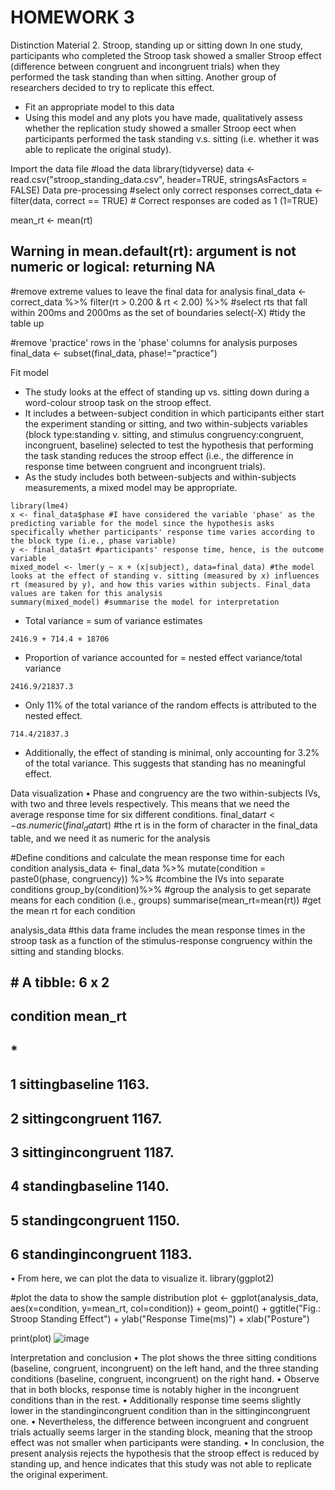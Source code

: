 # HOMEWORK 3
 Distinction Material
2. Stroop, standing up or sitting down 
In one study, participants who completed the Stroop task showed a smaller
Stroop effect (difference between congruent and incongruent trials) when they
performed the task standing than when sitting. Another group of researchers decided to try to replicate this effect.

- Fit an appropriate model to this data
- Using this model and any plots you have made, qualitatively assess whether the replication study showed a smaller Stroop eect when participants performed the task standing v.s. sitting (i.e. whether it was able to replicate the original study). 

Import the data file
#load the data 
library(tidyverse)
data <- read.csv("stroop_standing_data.csv",
                 header=TRUE, stringsAsFactors = FALSE)
Data pre-processing
#select only correct responses
correct_data <- filter(data, 
                       correct == TRUE) # Correct responses are coded as 1 (1=TRUE)

mean_rt <- mean(rt)
## Warning in mean.default(rt): argument is not numeric or logical: returning NA
#remove extreme values to leave the final data for analysis
final_data <- correct_data %>%
  filter(rt > 0.200 & rt < 2.00) %>% #select rts that fall within 200ms and 2000ms as the set of boundaries
   select(-X) #tidy the table up

#remove 'practice' rows in the 'phase' columns for analysis purposes
final_data <- subset(final_data, phase!="practice")

Fit model  
- The study looks at the effect of standing up vs. sitting down during a word-colour stroop task on the stroop effect. 
- It includes a between-subject condition in which participants either start the experiment standing or sitting, and two within-subjects variables (block type:standing v. sitting, and stimulus congruency:congruent, incongruent, baseline) selected to test the hypothesis that performing the task standing reduces the stroop effect (i.e., the difference in response time between congruent and incongruent trials). 
- As the study includes both between-subjects and within-subjects measurements, a mixed model may be appropriate.
```{r}
library(lme4)
x <- final_data$phase #I have considered the variable 'phase' as the predicting variable for the model since the hypothesis asks specifically whether participants' response time varies according to the block type (i.e., phase variable)
y <- final_data$rt #participants' response time, hence, is the outcome variable
mixed_model <- lmer(y ~ x + (x|subject), data=final_data) #the model looks at the effect of standing v. sitting (measured by x) influences rt (measured by y), and how this varies within subjects. Final_data values are taken for this analysis
summary(mixed_model) #summarise the model for interpretation
```
- Total variance = sum of variance estimates 
```{r}
2416.9 + 714.4 + 18706 
```
- Proportion of variance accounted for = nested effect variance/total variance
```{r}
2416.9/21837.3
```
- Only 11% of the total variance of the random effects is attributed to the nested effect.
```{r}
714.4/21837.3
```
- Additionally, the effect of standing is minimal, only accounting for 3.2% of the total variance. This suggests that standing has no meaningful effect.

Data visualization
•	Phase and congruency are the two within-subjects IVs, with two and three levels respectively. This means that we need the average response time for six different conditions.
final_data$rt <- as.numeric(final_data$rt) #the rt is in the form of character in the final_data table, and we need it as numeric for the analysis 

#Define conditions and calculate the mean response time for each condition
analysis_data <- final_data %>%
  mutate(condition = paste0(phase, congruency)) %>% #combine the IVs into separate conditions
  group_by(condition)%>% #group the analysis to get separate means for each condition (i.e., groups)
   summarise(mean_rt=mean(rt)) #get the mean rt for each condition
 
analysis_data #this data frame includes the mean response times in the stroop task as a function of the stimulus-response congruency within the sitting and standing blocks. 
## # A tibble: 6 x 2
##   condition           mean_rt
## * <chr>                 <dbl>
## 1 sittingbaseline       1163.
## 2 sittingcongruent      1167.
## 3 sittingincongruent    1187.
## 4 standingbaseline      1140.
## 5 standingcongruent     1150.
## 6 standingincongruent   1183.
•	From here, we can plot the data to visualize it.
library(ggplot2)

#plot the data to show the sample distribution
plot <- ggplot(analysis_data, aes(x=condition, y=mean_rt, col=condition)) + 
  geom_point() +
  ggtitle("Fig.: Stroop Standing Effect") + 
  ylab("Response Time(ms)") + xlab("Posture")

print(plot)
![image](https://user-images.githubusercontent.com/79974568/110116432-660fea80-7daf-11eb-8d55-04e6e85e0cf1.png)


Interpretation and conclusion
•	The plot shows the three sitting conditions (baseline, congruent, incongruent) on the left hand, and the three standing conditions (baseline, congruent, incongruent) on the right hand.
•	Observe that in both blocks, response time is notably higher in the incongruent conditions than in the rest.
•	Additionally response time seems slightly lower in the standingincongruent condition than in the sittingincongruent one.
•	Nevertheless, the difference between incongruent and congruent trials actually seems larger in the standing block, meaning that the stroop effect was not smaller when participants were standing.
•	In conclusion, the present analysis rejects the hypothesis that the stroop effect is reduced by standing up, and hence indicates that this study was not able to replicate the original experiment.

